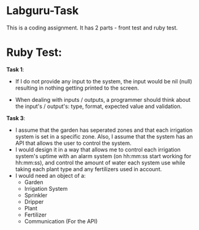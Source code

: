 # Labguru-Task
This is a coding assignment.
It has 2 parts - front test and ruby test.

# Ruby Test:
**Task 1**:
- If I do not provide any input to the system, the input would be nil (null)
  resulting in nothing getting printed to the screen.
  
- When dealing with inputs / outputs, a programmer should think about the input's / output's:
  type, format, expected value and validation.

**Task 3**:
- I assume that the garden has seperated zones and that each irrigation system is set in a specific zone.
  Also, I assume that the system has an API that allows the user to control the system.
- I would design it in a way that allows me to control each irrigation system's uptime with an alarm system (on hh:mm:ss
  start working for hh:mm:ss), and control the amount of water each system use while taking each plant type and any fertilizers used in account.
- I would need an object of a:
  - Garden
  - Irrigation System
  - Sprinkler
  - Dripper
  - Plant
  - Fertilizer
  - Communication (For the API)
